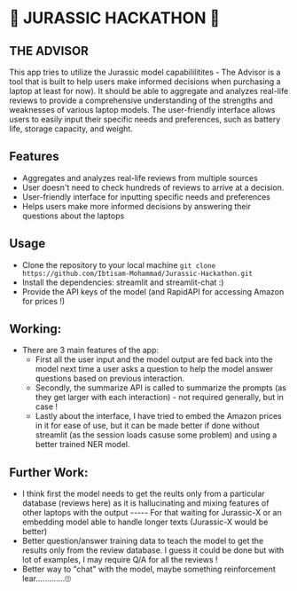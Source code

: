 # 🦕 JURASSIC HACKATHON 🦕
## THE ADVISOR
This app tries to utilize the Jurassic model capabililitites - The Advisor is a tool that is built to help users make informed decisions when purchasing a laptop at least for now). It should be able to aggregate and analyzes real-life reviews to provide a comprehensive understanding of the strengths and weaknesses of various laptop models. The user-friendly interface allows users to easily input their specific needs and preferences, such as battery life, storage capacity, and weight. 

## Features
* Aggregates and analyzes real-life reviews from multiple sources
* User doesn't need to check hundreds of reviews to arrive at a decision.
* User-friendly interface for inputting specific needs and preferences
* Helps users make more informed decisions by answering their questions about the laptops

## Usage
* Clone the repository to your local machine
``` git clone https://github.com/Ibtisam-Mohammad/Jurassic-Hackathon.git ```
* Install the dependencies: streamlit and streamlit-chat  :)
* Provide the API keys of the model (and RapidAPI for accessing Amazon for prices !)

## Working:
* There are 3 main features of the app:
  - First all the user input and the model output are fed back into the model next time a user asks a question to help the model answer questions based on previous interaction.
  - Secondly, the summarize API is called to summarize the prompts (as they get larger with each interaction) - not required generally, but in case !
  - Lastly about the interface, I have tried to embed the Amazon prices in it for ease of use, but it can be made better if done without streamlit (as the session loads casuse some problem) and using a better trained NER model.

## Further Work:
  - I think first the model needs to get the reults only from a particular database (reviews here) as it is hallucinating and mixing features of other laptops with the output ----- For that waiting for Jurassic-X or an embedding model able to handle longer texts (Jurassic-X would be better)
  - Better question/answer training data to teach the model to get the results only from the review database. I guess it could be done but with lot of examples, I may require Q/A for all the reviews !
  - Better way to "chat" with the model, maybe something reinforcement lear.............🙄
